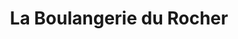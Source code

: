 ---
title: "La Boulangerie du Rocher"
url: /roquebrune-sur-argens/la-boulangerie-du-rocher/
shop: boulangerie
---